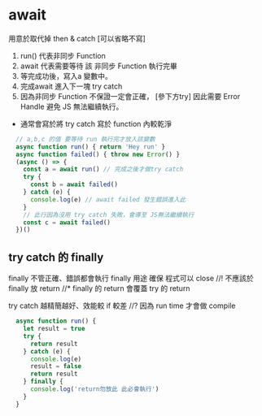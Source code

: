 # await 
用意於取代掉 then & catch [可以省略不寫]
1. run() 代表非同步 Function
2. await 代表需要等待 該 非同步 Function 執行完畢
3. 等完成功後，寫入a 變數中。
4. 完成await 進入下一塊 try catch
5. 因為非同步 Function 不保證一定會正確， [參下方try]
因此需要 Error Handle 避免 JS 無法繼續執行。

* 通常會寫於將 try catch 寫於 function 內較乾淨
```js
  // a,b,c 的值 要等待 run 執行完才放入該變數
  async function run() { return 'Hey run' }
  async function failed() { throw new Error() }
  (async () => {
    const a = await run() // 完成之後才做try catch
    try {
      const b = await failed()
    } catch (e) {
      console.log(e) // await failed 發生錯誤進入此
    }
    // 此行因為沒用 try catch 失敗，會導至 JS無法繼續執行
    const c = await failed() 
  })()
```

## try catch 的 finally
finally 不管正確、錯誤都會執行
finally 用途 確保 程式可以 close
//! 不應該於 finally 放 return
//* finally 的 return 會覆蓋 try 的 return

try catch 越精簡越好、效能較 if 較差
//? 因為 run time 才會做 compile
```js
  async function run() {
    let result = true
    try {
      return result
    } catch (e) {
      console.log(e)
      result = false
      return result
    } finally {
      console.log('return勿放此 此必會執行')
    }
  }
```